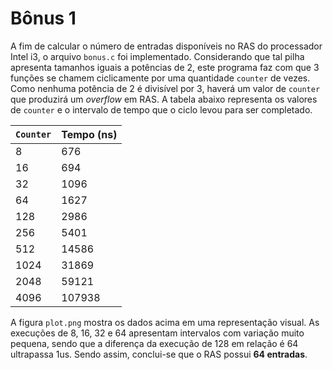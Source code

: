 # Bônus 1
A fim de calcular o número de entradas disponíveis no RAS do processador Intel i3, o arquivo `bonus.c` foi implementado. Considerando que tal pilha apresenta tamanhos iguais a potências de 2, este programa faz com que 3 funções se chamem ciclicamente por uma quantidade `counter` de vezes. Como nenhuma potência de 2 é divisível por 3, haverá um valor de `counter` que produzirá um *overflow* em RAS. A tabela abaixo representa os valores de `counter` e o intervalo de tempo que o ciclo levou para ser completado.

`Counter` | Tempo (ns)
----------|-----------
8 | 676
16 | 694
32 | 1096
64 | 1627
128 | 2986
256 | 5401
512 | 14586
1024 | 31869
2048 | 59121
4096 | 107938

A figura `plot.png` mostra os dados acima em uma representação visual. As execuções de 8, 16, 32 e 64 apresentam intervalos com variação muito pequena, sendo que a diferença da execução de 128 em relação é 64 ultrapassa 1us. Sendo assim, conclui-se que o RAS possui **64 entradas**.

